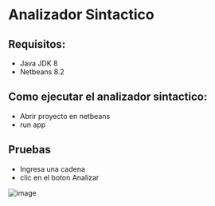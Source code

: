 
# Analizador Sintactico

## Requisitos:

- Java JDK 8  
- Netbeans 8.2

## Como ejecutar el analizador sintactico:

- Abrir proyecto en netbeans 
- run app 

## Pruebas 

- Ingresa una cadena 
- clic en el boton Analizar


![image](https://user-images.githubusercontent.com/48221524/122315642-72e0c600-cee8-11eb-9751-d0297126ab15.png)
